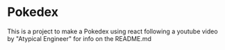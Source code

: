 # Pokedex
This is a project to make a Pokedex using react following a youtube video by "Atypical Engineer" for info on the README.md
